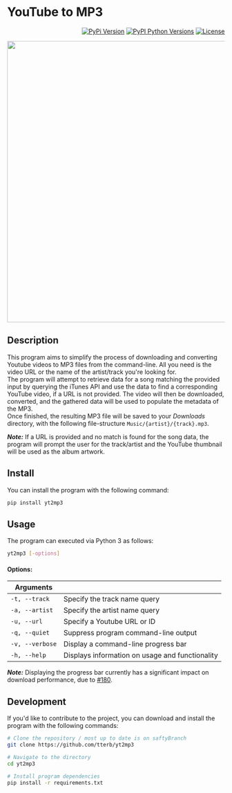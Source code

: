 # YouTube to MP3  

<p align="right">
  <!-- <a href="https://pypi.python.org/pypi/yt2mp3/"><img src="https://img.shields.io/pypi/status/yt2mp3.svg" alt="PyPI status"/></a> -->
  <a href="https://pypi.python.org/pypi/yt2mp3/"><img src="https://img.shields.io/pypi/v/yt2mp3.svg" alt="PyPi Version"/></a>
  <a href="https://pypi.python.org/pypi/yt2mp3/"><img src="https://pypip.in/py_versions/yt2mp3/badge.svg" alt="PyPI Python Versions"/></a>
  <a href="https://github.com/tterb/yt2mp3/blob/master/LICENSE"><img src="https://img.shields.io/github/license/tterb/yt2mp3.svg" alt="License"/></a>
</p>  

<!-- <p align="center"> -->
<img src="https://user-images.githubusercontent.com/16360374/42131622-f496ba52-7cba-11e8-9891-cf0835793c4d.gif" width="650"/>
<!-- </p> -->

## Description  
This program aims to simplify the process of downloading and converting Youtube videos to MP3 files from the command-line. All you need is the video URL or the name of the artist/track you're looking for.  
The program will attempt to retrieve data for a song matching the provided input by querying the iTunes API and use the data to find a corresponding YouTube video, if a URL is not provided. The video will then be downloaded, converted, and the gathered data will be used to populate the metadata of the MP3.  
Once finished, the resulting MP3 file will be saved to your *Downloads* directory, with the following file-structure `Music/{artist}/{track}.mp3`.  

***Note:*** If a URL is provided and no match is found for the song data, the program will prompt the user for the track/artist and the YouTube thumbnail will be used as the album artwork.  


## Install  
You can install the program with the following command:  
```sh
pip install yt2mp3
```

## Usage  
The program can executed via Python 3 as follows:  
```sh
yt2mp3 [-options]
```

#### Options:  
| Arguments        |                                                  |
|------------------|--------------------------------------------------|
| `-t, --track`    | Specify the track name query                     |
| `-a, --artist`   | Specify the artist name query                    |
| `-u, --url`      | Specify a Youtube URL or ID                      |
| `-q, --quiet`    | Suppress program command-line output             |
| `-v, --verbose` | Display a command-line progress bar              |
| `-h, --help`     | Displays information on usage and functionality  |  

***Note:*** Displaying the progress bar currently has a significant impact on download performance, due to [#180](https://github.com/nficano/pytube/issues/180).  


## Development  
If you'd like to contribute to the project, you can download and install the program with the following commands:  

```sh
# Clone the repository / most up to date is on saftyBranch
git clone https://github.com/tterb/yt2mp3

# Navigate to the directory
cd yt2mp3

# Install program dependencies
pip install -r requirements.txt
```

<br>  
